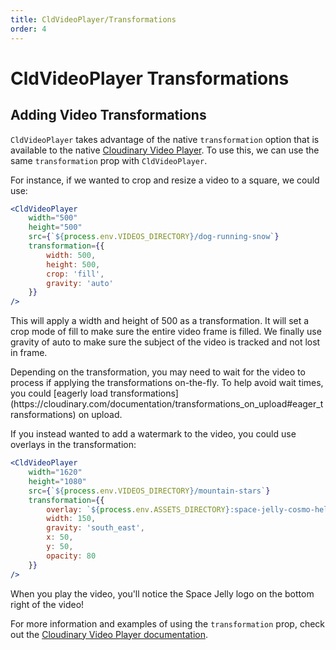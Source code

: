 ```yaml
---
title: CldVideoPlayer/Transformations
order: 4
---
```


<script>
    import Callout from '$lib/components/Callout.svelte'
    import ImageGrid from '$lib/components/ImageGrid.svelte'
    import Video from '$lib/components/Video.svelte'
    import { CldVideoPlayer } from 'svelte-cloudinary'

</script>

# CldVideoPlayer Transformations

## Adding Video Transformations

`CldVideoPlayer` takes advantage of the native `transformation` option that is available to the native [Cloudinary Video Player](https://cloudinary.com/documentation/video_manipulation_and_delivery). To use this, we can use the same `transformation` prop with `CldVideoPlayer`.

For instance, if we wanted to crop and resize a video to a square, we could use:

```jsx
<CldVideoPlayer
	width="500"
	height="500"
	src={`${process.env.VIDEOS_DIRECTORY}/dog-running-snow`}
	transformation={{
		width: 500,
		height: 500,
		crop: 'fill',
		gravity: 'auto'
	}}
/>
```

This will apply a width and height of 500 as a transformation. It will set a crop mode of fill to make sure the entire video frame is filled. We finally use gravity of auto to make sure the subject of the video is tracked and not lost in frame.

<div style="max-width: 500; margin: 0 auto" class="not-prose">
  <CldVideoPlayer
    width="500"
    height="500"
    src={`videos/dog-running-snow`}
    transformation={{
      width: 500,
      height: 500,
      crop: 'fill',
      gravity: 'auto'
    }}
  />
</div>

<Callout emoji={false}>
  Depending on the transformation, you may need to wait for the video to process if applying the transformations on-the-fly. To help avoid wait times, you could [eagerly load transformations](https://cloudinary.com/documentation/transformations_on_upload#eager_transformations) on upload.
</Callout>

If you instead wanted to add a watermark to the video, you could use overlays in the transformation:

```jsx
<CldVideoPlayer
	width="1620"
	height="1080"
	src={`${process.env.VIDEOS_DIRECTORY}/mountain-stars`}
	transformation={{
		overlay: `${process.env.ASSETS_DIRECTORY}:space-jelly-cosmo-helmet`,
		width: 150,
		gravity: 'south_east',
		x: 50,
		y: 50,
		opacity: 80
	}}
/>
```

When you play the video, you'll notice the Space Jelly logo on the bottom right of the video!

<div class="not-prose">
<CldVideoPlayer
  width="1620"
  height="1080"
  src={`videos/mountain-stars`}
  transformation={{
    overlay: `assets:space-jelly-cosmo-helmet`,
    width: 150,
    gravity: "south_east",
    x: 50,
    y: 50,
    opacity: 80
  }}
/>
</div>

For more information and examples of using the `transformation` prop, check out the [Cloudinary Video Player documentation](https://cloudinary.com/documentation/video_manipulation_and_delivery).
